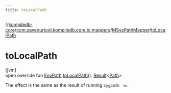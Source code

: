 ```yaml
---
title: toLocalPath
---
```

//[kompiledb-core](../../../index.html)/[com.saveourtool.kompiledb.core.io.mappers](../index.html)/[MSysPathMapper](index.html)/[toLocalPath](to-local-path.html)



# toLocalPath



[jvm]\
open override fun [EnvPath](../../com.saveourtool.kompiledb.core/-env-path/index.html).[toLocalPath](to-local-path.html)(): [Result](https://kotlinlang.org/api/latest/jvm/stdlib/kotlin/-result/index.html)&lt;[Path](https://docs.oracle.com/javase/8/docs/api/java/nio/file/Path.html)&gt;



The effect is the same as the result of running `cygpath -w`.




